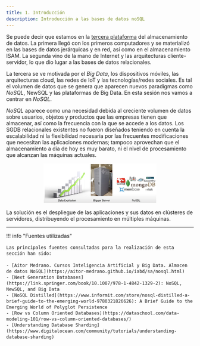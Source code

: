 ```yaml
---
title: 1. Introducción
description: Introducción a las bases de datos noSQL
---
```


Se puede decir que estamos en la [tercera plataforma](https://en.wikipedia.org/wiki/Third_platform) del almacenamiento de datos. La primera llegó con los primeros computadores y se materializó en las bases de datos jerárquicas y en red, así como en el almacenamiento ISAM. La segunda vino de la mano de Internet y las arquitecturas cliente-servidor, lo que dio lugar a las bases de datos relacionales.

La tercera se ve motivada por el _Big Data_, los dispositivos móviles, las arquitecturas cloud, las redes de IoT y las tecnologías/redes sociales. Es tal el volumen de datos que se genera que aparecen nuevos paradigmas como *NoSQL*, NewSQL y las plataformas de Big Data. En esta sesión nos vamos a centrar en *NoSQL*.

*NoSQL* aparece como una necesidad debida al creciente volumen de datos sobre usuarios, objetos y productos que las empresas tienen que almacenar, así como la frecuencia con la que se accede a los datos. Los SGDB relacionales existentes no fueron diseñados teniendo en cuenta la escalabilidad ni la flexibilidad necesaria por las frecuentes modificaciones que necesitan las aplicaciones modernas; tampoco aprovechan que el almacenamiento a día de hoy es muy barato, ni el nivel de procesamiento que alcanzan las máquinas actuales.

<div align="center">
    <img src="../../images/NoSQL/NoSQL01.png" alt="NoSQL" width="60%" />
</div>


La solución es el despliegue de las aplicaciones y sus datos en clústeres de servidores, distribuyendo el procesamiento en múltiples máquinas.


---

!!! info "Fuentes utilizadas"

    Las principales fuentes consultadas para la realización de esta sección han sido:

    - [Aitor Medrano. Cursos Inteligencia Artificial y Big Data. Almacen de datos NoSQL](https://aitor-medrano.github.io/iabd/sa/nosql.html)
    - [Next Generation Databases](https://link.springer.com/book/10.1007/978-1-4842-1329-2): NoSQL, NewSQL, and Big Data
    - [NoSQL Distilled](https://www.informit.com/store/nosql-distilled-a-brief-guide-to-the-emerging-world-9780321826626): A Brief Guide to the Emerging World of Polyglot Persistence
    - [Row vs Column Oriented Databases](https://dataschool.com/data-modeling-101/row-vs-column-oriented-databases/)
    - [Understanding Database Sharding](https://www.digitalocean.com/community/tutorials/understanding-database-sharding)
